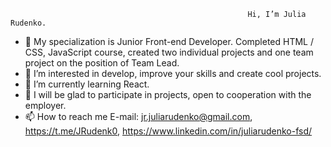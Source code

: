                                                         Hi, I’m Julia Rudenko.

- 👋 My specialization is Junior Front-end Developer. Completed HTML / CSS, JavaScript course, created two individual projects and one team project on the position of Team Lead.
- 👀 I’m interested in develop, improve your skills and create cool projects.
- 🌱 I’m currently learning React.
- 💞️ I will be glad to participate in projects, open to cooperation with the employer.
- 📫 How to reach me E-mail: jr.juliarudenko@gmail.com, https://t.me/JRudenk0, https://www.linkedin.com/in/juliarudenko-fsd/

<!---
jrudenko/jrudenko is a ✨ special ✨ repository because its `README.md` (this file) appears on your GitHub profile.
You can click the Preview link to take a look at your changes.
--->
